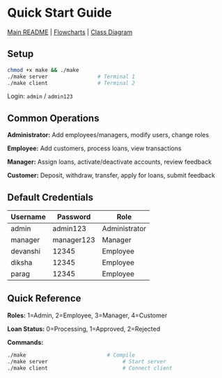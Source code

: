 # Quick Start Guide

[Main README](../README.md) | [Flowcharts](flowchart.md) | [Class Diagram](class_diagram.puml)

## Setup

```bash
chmod +x make && ./make
./make server                # Terminal 1
./make client                # Terminal 2
```

Login: `admin` / `admin123`

## Common Operations

**Administrator:** Add employees/managers, modify users, change roles

**Employee:** Add customers, process loans, view transactions

**Manager:** Assign loans, activate/deactivate accounts, review feedback

**Customer:** Deposit, withdraw, transfer, apply for loans, submit feedback

## Default Credentials

| Username | Password   | Role          |
| -------- | ---------- | ------------- |
| admin    | admin123   | Administrator |
| manager  | manager123 | Manager       |
| devanshi | 12345      | Employee      |
| diksha   | 12345      | Employee      |
| parag    | 12345      | Employee      |

## Quick Reference

**Roles:** 1=Admin, 2=Employee, 3=Manager, 4=Customer

**Loan Status:** 0=Processing, 1=Approved, 2=Rejected

**Commands:**

```bash
./make                          # Compile
./make server                        # Start server
./make client                        # Connect client
```
